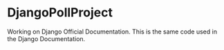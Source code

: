 # DjangoPollProject
Working on Django Official Documentation. This is the same code used in the Django Documentation.
